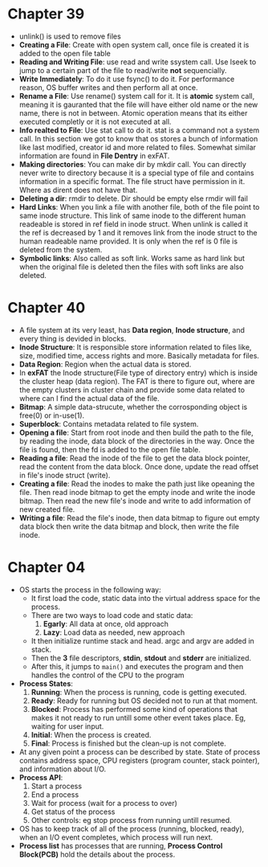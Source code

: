# Chapter 39

- unlink() is used to remove files
- **Creating a File**: Create with open system call, once file is created it is added to the open file table
- **Reading and Writing File**: use read and write ssystem call. Use lseek to jump to a certain part of the file to read/write **not** sequencially.
- **Write Immediately**: To do it use fsync() to do it. For performance reason, OS buffer writes and then perform all at once.
- **Rename a File**: Use rename() system call for it. It is **atomic** system call, meaning it is gauranted that the file will have either old name or the new name, there is not in between. Atomic operation means that its either executed completly or it is not executed at all.
- **Info realted to File**: Use stat call to do it. stat is a command not a system call. In this section we got to know that os stores a bunch of information like last modified, creator id and more related to files. Somewhat similar information are found in **File Dentry** in exFAT.
- **Making directories**: You can make dir by mkdir call. You can directly never write to directory because it is a special type of file and contains information in a specific format. The file struct have permission in it. Where as dirent does not have that.
- **Deleting a dir**: rmdir to delete. Dir should be empty else rmdir will fail
- **Hard Links**: When you link a file with another file, both of the file point to same inode structure. This link of same inode to the different human readeable is stored in ref field in inode struct. When unlink is called it the ref is decreased by 1 and it removes link from the inode struct to the human readeable name provided. It is only when the ref is 0 file is deleted from the system.
- **Symbolic links**: Also called as soft link. Works same as hard link but when the original file is deleted then the files with soft links are also deleted.

# Chapter 40

- A file system at its very least, has **Data region**, **Inode structure**, and every thing is devided in blocks.
- **Inode Structure**: It is responsible store information related to files like, size, modified time, access rights and more. Basically metadata for files.
- **Data Region**: Region when the actual data is stored.
- In **exFAT** the Inode structure(File type of directory entry) which is inside the cluster heap (data region). The FAT is there to figure out, where are the empty clusters in cluster chain and provide some data related to where can I find the actual data of the file.
- **Bitmap**: A simple data-strucute, whether the corrosponding object is free(0) or in-use(1).
- **Superblock**: Contains metadata related to file system.
- **Opening a file**: Start from root inode and then build the path to the file, by reading the inode, data block of the directories in the way. Once the file is found, then the fd is added to the open file table.
- **Reading a file**: Read the inode of the file to get the data block pointer, read the content from the data block. Once done, update the read offset in file's inode struct (write).
- **Creating a file**: Read the inodes to make the path just like opeaning the file. Then read inode bitmap to get the empty inode and write the inode bitmap. Then read the new file's inode and write to add information of new created file.
- **Writing a file**: Read the file's inode, then data bitmap to figure out empty data block then write the data bitmap and block, then write the file inode.

# Chapter 04

- OS starts the process in the following way:
  - It first load the code, static data into the virtual address space for the process.
  - There are two ways to load code and static data:
    1. **Egarly**: All data at once, old approach
    2. **Lazy**: Load data as needed, new approach
  - It then initialize runtime stack and head. argc and argv are added in stack.
  - Then the **3** file descriptors, **stdin**, **stdout** and **stderr** are initialized.
  - After this, it jumps to `main()` and executes the program and then handles the control of the CPU to the program
- **Process States**:
  1. **Running**: When the process is running, code is getting executed.
  2. **Ready**: Ready for running but OS decided not to run at that moment.
  3. **Blocked**: Process has performed some kind of operations that makes it not ready to run untill some other event takes place. Eg, waiting for user input.
  4. **Initial**: When the process is created.
  5. **Final**: Process is finished but the clean-up is not complete.
- At any given point a process can be described by state. State of process contains address space, CPU registers (program counter, stack pointer), and information about I/O.
- **Process API**:
  1. Start a process
  2. End a process
  3. Wait for process (wait for a process to over)
  4. Get status of the process
  5. Other controls: eg stop process from running untill resumed.
- OS has to keep track of all of the process (running, blocked, ready), when an I/O event completes, which process will run next.
- **Process list** has processes that are running, **Process Control Block(PCB)** hold the details about the process.
